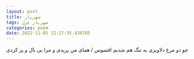 ```yaml
---
layout: post
title: شهریار
tags: شهریار غزل
categories: poem
date: 2022-11-05 12:27:35.438705
---
```


چو دو مرغ دلاویزی به تنگ هم شدیم افسوس / همای من پریدی و مرا بی بال و پر کردی